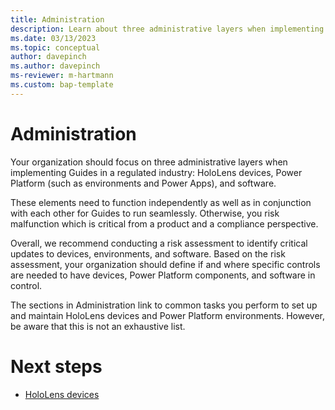 ```yaml
---
title: Administration
description: Learn about three administrative layers when implementing Dynamics 365 Guides in a regulated industry
ms.date: 03/13/2023
ms.topic: conceptual
author: davepinch
ms.author: davepinch
ms-reviewer: m-hartmann
ms.custom: bap-template
---
```


# Administration

Your organization should focus on three administrative layers when implementing Guides in a regulated industry: HoloLens devices, Power Platform (such as environments and Power Apps), and software.  
  
These elements need to function independently as well as in conjunction with each other for Guides to run seamlessly. Otherwise, you risk malfunction which is critical from a product and a compliance perspective.

Overall, we recommend conducting a risk assessment to identify critical updates to devices, environments, and software. Based on the risk assessment, your organization should define if and where specific controls are needed to have devices, Power Platform components, and software in control.  
  
The sections in Administration link to common tasks you perform to set up and maintain HoloLens devices and Power Platform environments. However, be aware that this is not an exhaustive list.

# Next steps

- [HoloLens devices](hololens-devices.md)
